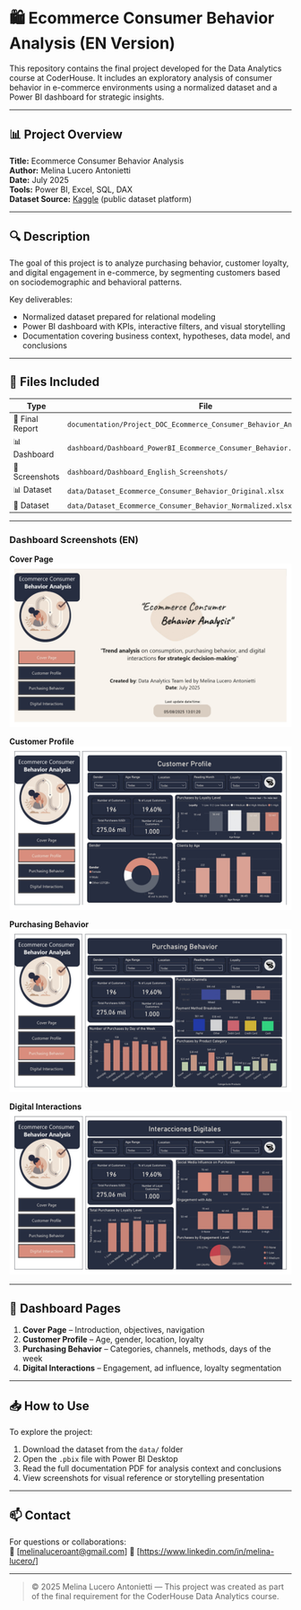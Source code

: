 # 🛍️ Ecommerce Consumer Behavior Analysis (EN Version)

This repository contains the final project developed for the Data Analytics course at CoderHouse. It includes an exploratory analysis of consumer behavior in e-commerce environments using a normalized dataset and a Power BI dashboard for strategic insights.

---

## 📊 Project Overview

**Title:** Ecommerce Consumer Behavior Analysis  
**Author:** Melina Lucero Antonietti  
**Date:** July 2025  
**Tools:** Power BI, Excel, SQL, DAX  
**Dataset Source:** [Kaggle](https://www.kaggle.com) (public dataset platform)

---

## 🔍 Description

The goal of this project is to analyze purchasing behavior, customer loyalty, and digital engagement in e-commerce, by segmenting customers based on sociodemographic and behavioral patterns.

Key deliverables:
- Normalized dataset prepared for relational modeling
- Power BI dashboard with KPIs, interactive filters, and visual storytelling
- Documentation covering business context, hypotheses, data model, and conclusions

---

## 🧩 Files Included

| Type             | File |
|------------------|------|
| 📄 Final Report  | `documentation/Project_DOC_Ecommerce_Consumer_Behavior_Analysis_EN.pdf` |
| 📊 Dashboard     | `dashboard/Dashboard_PowerBI_Ecommerce_Consumer_Behavior.pbix` |
| 📁 Screenshots   | `dashboard/Dashboard_English_Screenshots/` |
| 📊 Dataset       | `data/Dataset_Ecommerce_Consumer_Behavior_Original.xlsx`  
| 🔧 Dataset       | `data/Dataset_Ecommerce_Consumer_Behavior_Normalized.xlsx`

---

### Dashboard Screenshots (EN)

**Cover Page**  
![Cover](dashboard/Dashboard_English_Screenshots/01_Cover_Page.jpg)

**Customer Profile**  
![Profile](dashboard/Dashboard_English_Screenshots/02_Customer_Profile.jpg)

**Purchasing Behavior**  
![Purchasing](dashboard/Dashboard_English_Screenshots/03_Purchasing_Behavior.jpg)

**Digital Interactions**  
![Digital](dashboard/Dashboard_English_Screenshots/04_Digital_Interactions.jpg)



---

## 📌 Dashboard Pages

1. **Cover Page** – Introduction, objectives, navigation  
2. **Customer Profile** – Age, gender, location, loyalty  
3. **Purchasing Behavior** – Categories, channels, methods, days of the week  
4. **Digital Interactions** – Engagement, ad influence, loyalty segmentation  

---

## 📥 How to Use

To explore the project:

1. Download the dataset from the `data/` folder  
2. Open the `.pbix` file with Power BI Desktop  
3. Read the full documentation PDF for analysis context and conclusions  
4. View screenshots for visual reference or storytelling presentation  

---

## 📫 Contact

For questions or collaborations:  
📧 [melinaluceroant@gmail.com]
📎 [https://www.linkedin.com/in/melina-lucero/]

---

> © 2025 Melina Lucero Antonietti — This project was created as part of the final requirement for the CoderHouse Data Analytics course.
